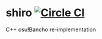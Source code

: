 # shiro [![Circle CI](https://img.shields.io/circleci/token/2f51bb1a72234696bbc4644894b40dd3687253dd/project/github/Marc3842h/shiro/master.svg)](https://circleci.com/gh/Marc3842h/shiro)

C++ osu!Bancho re-implementation
